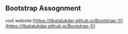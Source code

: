 <h2>Bootstrap Assognment</h2>

visit website:[https://libatalukdar.github.io/Bootstrap-1/](https://libatalukdar.github.io/Bootstrap-1/)